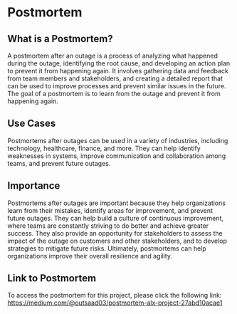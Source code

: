 # Postmortem

## What is a Postmortem?
A postmortem after an outage is a process of analyzing what happened during the outage, identifying the root cause, and developing an action plan to prevent it from happening again. It involves gathering data and feedback from team members and stakeholders, and creating a detailed report that can be used to improve processes and prevent similar issues in the future. The goal of a postmortem is to learn from the outage and prevent it from happening again.

## Use Cases
Postmortems after outages can be used in a variety of industries, including technology, healthcare, finance, and more. They can help identify weaknesses in systems, improve communication and collaboration among teams, and prevent future outages.

## Importance
Postmortems after outages are important because they help organizations learn from their mistakes, identify areas for improvement, and prevent future outages. They can help build a culture of continuous improvement, where teams are constantly striving to do better and achieve greater success. They also provide an opportunity for stakeholders to assess the impact of the outage on customers and other stakeholders, and to develop strategies to mitigate future risks. Ultimately, postmortems can help organizations improve their overall resilience and agility.

## Link to Postmortem
To access the postmortem for this project, please click the following link: https://medium.com/@outsaad03/postmortem-alx-project-27abd10acae1 
